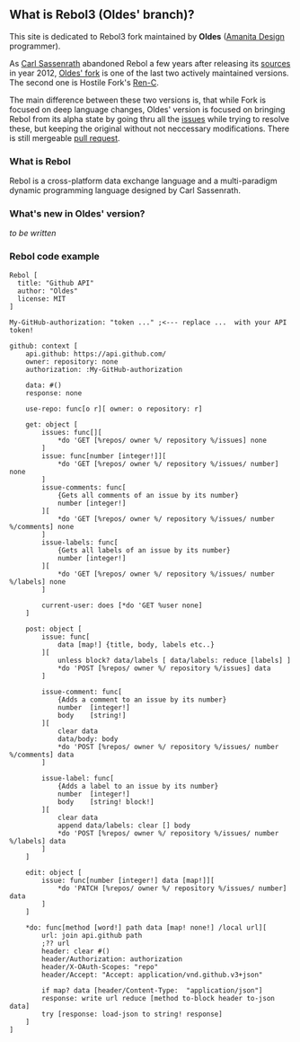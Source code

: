 ## What is Rebol3 (Oldes' branch)?

This site is dedicated to Rebol3 fork maintained by **Oldes** ([Amanita Design](http://amanita-design.net/) programmer).

As [Carl Sassenrath](http://www.sassenrath.com/) abandoned Rebol a few years after releasing its [sources](https://github.com/rebol/rebol) in year 2012, [Oldes' fork](https://github.com/Oldes/Rebol3) is one of the last two actively maintained versions. The second one is Hostile Fork's [Ren-C](https://github.com/metaeducation/ren-c).

The main difference between these two versions is, that while Fork is focused on deep language changes, Oldes' version is focused on bringing Rebol from its alpha state by going thru all the [issues](https://github.com/Oldes/Rebol-issues/issues) while trying to resolve these, but keeping the original without not neccessary modifications. There is still mergeable [pull request](https://github.com/rebol/rebol/pull/251).

### What is Rebol

Rebol is a cross-platform data exchange language and a multi-paradigm dynamic programming language designed by Carl Sassenrath.

### What's new in Oldes' version?

_to be written_

### Rebol code example

```rebol
Rebol [
  title: "Github API"
  author: "Oldes"
  license: MIT
]

My-GitHub-authorization: "token ..." ;<--- replace ...  with your API token!

github: context [
    api.github: https://api.github.com/
    owner: repository: none
    authorization: :My-GitHub-authorization

    data: #()
    response: none

    use-repo: func[o r][ owner: o repository: r] 

    get: object [
        issues: func[][
            *do 'GET [%repos/ owner %/ repository %/issues] none
        ]
        issue: func[number [integer!]][
            *do 'GET [%repos/ owner %/ repository %/issues/ number] none
        ]
        issue-comments: func[
            {Gets all comments of an issue by its number}
            number [integer!]
        ][
            *do 'GET [%repos/ owner %/ repository %/issues/ number %/comments] none
        ]
        issue-labels: func[
            {Gets all labels of an issue by its number}
            number [integer!]
        ][
            *do 'GET [%repos/ owner %/ repository %/issues/ number %/labels] none
        ]

        current-user: does [*do 'GET %user none]
    ]

    post: object [
        issue: func[
            data [map!] {title, body, labels etc..}
        ][
            unless block? data/labels [ data/labels: reduce [labels] ]
            *do 'POST [%repos/ owner %/ repository %/issues] data
        ]

        issue-comment: func[
            {Adds a comment to an issue by its number}
            number  [integer!]
            body    [string!]
        ][
            clear data
            data/body: body
            *do 'POST [%repos/ owner %/ repository %/issues/ number %/comments] data
        ]

        issue-label: func[
            {Adds a label to an issue by its number}
            number  [integer!]
            body    [string! block!]
        ][
            clear data
            append data/labels: clear [] body
            *do 'POST [%repos/ owner %/ repository %/issues/ number %/labels] data
        ]
    ]

    edit: object [
        issue: func[number [integer!] data [map!]][
            *do 'PATCH [%repos/ owner %/ repository %/issues/ number] data
        ]
    ]

    *do: func[method [word!] path data [map! none!] /local url][
        url: join api.github path
        ;?? url
        header: clear #()
        header/Authorization: authorization
        header/X-OAuth-Scopes: "repo"
        header/Accept: "Accept: application/vnd.github.v3+json"

        if map? data [header/Content-Type:  "application/json"]
        response: write url reduce [method to-block header to-json data]
        try [response: load-json to string! response]
    ]
]
```

